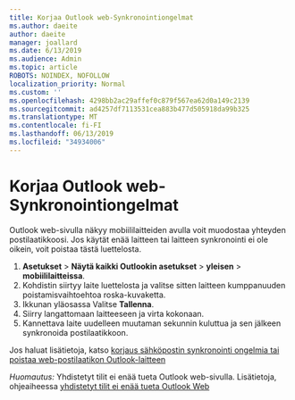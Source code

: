 ```yaml
---
title: Korjaa Outlook web-Synkronointiongelmat
ms.author: daeite
author: daeite
manager: joallard
ms.date: 6/13/2019
ms.audience: Admin
ms.topic: article
ROBOTS: NOINDEX, NOFOLLOW
localization_priority: Normal
ms.custom: ''
ms.openlocfilehash: 4298bb2ac29affef0c879f567ea62d0a149c2139
ms.sourcegitcommit: ad4257df7113531cea883b477d505918da99b325
ms.translationtype: MT
ms.contentlocale: fi-FI
ms.lasthandoff: 06/13/2019
ms.locfileid: "34934006"
---
```

# <a name="fix-outlook-on-the-web-sync-issues"></a>Korjaa Outlook web-Synkronointiongelmat

Outlook web-sivulla näkyy mobiililaitteiden avulla voit muodostaa yhteyden postilaatikkoosi. Jos käytät enää laitteen tai laitteen synkronointi ei ole oikein, voit poistaa tästä luettelosta.

1. **Asetukset** > **Näytä kaikki Outlookin asetukset** > **yleisen** > **mobiililaitteissa**.
1. Kohdistin siirtyy laite luettelosta ja valitse sitten laitteen kumppanuuden poistamisvaihtoehtoa roska-kuvaketta.
1. Ikkunan yläosassa Valitse **Tallenna**.
1. Siirry langattomaan laitteeseen ja virta kokonaan.
1. Kannettava laite uudelleen muutaman sekunnin kuluttua ja sen jälkeen synkronoida postilaatikkoon.

Jos haluat lisätietoja, katso [korjaus sähköpostin synkronointi ongelmia tai poistaa web-postilaatikon Outlook-laitteen](https://support.office.com/article/775ed31c-05bd-4ee4-b1b3-33fad7b5b992)

*Huomautus:* Yhdistetyt tilit ei enää tueta Outlook web-sivulla. Lisätietoja, ohjeaiheessa [yhdistetyt tilit ei enää tueta Outlook Web](https://support.office.com/article/5cc526bf-e928-4a99-8b9f-5e089df7d887)